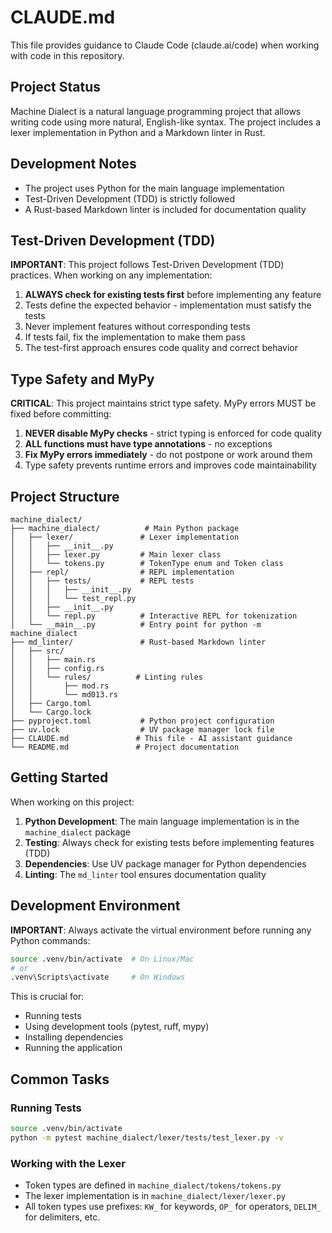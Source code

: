 # CLAUDE.md

This file provides guidance to Claude Code (claude.ai/code) when working with code in this
repository.

## Project Status

Machine Dialect is a natural language programming project that allows writing code using more natural,
English-like syntax. The project includes a lexer implementation in Python and a Markdown linter in Rust.

## Development Notes

- The project uses Python for the main language implementation
- Test-Driven Development (TDD) is strictly followed
- A Rust-based Markdown linter is included for documentation quality

## Test-Driven Development (TDD)

**IMPORTANT**: This project follows Test-Driven Development (TDD) practices. When working on any implementation:

1. **ALWAYS check for existing tests first** before implementing any feature
1. Tests define the expected behavior - implementation must satisfy the tests
1. Never implement features without corresponding tests
1. If tests fail, fix the implementation to make them pass
1. The test-first approach ensures code quality and correct behavior

## Type Safety and MyPy

**CRITICAL**: This project maintains strict type safety. MyPy errors MUST be fixed before committing:

1. **NEVER disable MyPy checks** - strict typing is enforced for code quality
1. **ALL functions must have type annotations** - no exceptions
1. **Fix MyPy errors immediately** - do not postpone or work around them
1. Type safety prevents runtime errors and improves code maintainability

## Project Structure

```text
machine_dialect/
├── machine_dialect/          # Main Python package
│   ├── lexer/               # Lexer implementation
│   │   ├── __init__.py
│   │   ├── lexer.py         # Main lexer class
│   │   └── tokens.py        # TokenType enum and Token class
│   ├── repl/                # REPL implementation
│   │   ├── tests/           # REPL tests
│   │   │   ├── __init__.py
│   │   │   └── test_repl.py
│   │   ├── __init__.py
│   │   └── repl.py          # Interactive REPL for tokenization
│   └── __main__.py          # Entry point for python -m machine_dialect
├── md_linter/               # Rust-based Markdown linter
│   ├── src/
│   │   ├── main.rs
│   │   ├── config.rs
│   │   └── rules/          # Linting rules
│   │       ├── mod.rs
│   │       └── md013.rs
│   ├── Cargo.toml
│   └── Cargo.lock
├── pyproject.toml           # Python project configuration
├── uv.lock                  # UV package manager lock file
├── CLAUDE.md               # This file - AI assistant guidance
└── README.md               # Project documentation
```

## Getting Started

When working on this project:

1. **Python Development**: The main language implementation is in the `machine_dialect` package
1. **Testing**: Always check for existing tests before implementing features (TDD)
1. **Dependencies**: Use UV package manager for Python dependencies
1. **Linting**: The `md_linter` tool ensures documentation quality

## Development Environment

**IMPORTANT**: Always activate the virtual environment before running any Python commands:

```bash
source .venv/bin/activate  # On Linux/Mac
# or
.venv\Scripts\activate     # On Windows
```

This is crucial for:

- Running tests
- Using development tools (pytest, ruff, mypy)
- Installing dependencies
- Running the application

## Common Tasks

### Running Tests

```bash
source .venv/bin/activate
python -m pytest machine_dialect/lexer/tests/test_lexer.py -v
```

### Working with the Lexer

- Token types are defined in `machine_dialect/tokens/tokens.py`
- The lexer implementation is in `machine_dialect/lexer/lexer.py`
- All token types use prefixes: `KW_` for keywords, `OP_` for operators, `DELIM_` for delimiters, etc.
